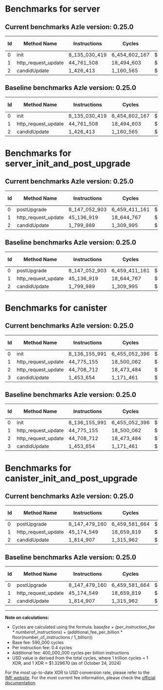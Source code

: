 # Benchmarks for server

## Current benchmarks Azle version: 0.25.0

| Id  | Method Name         | Instructions  | Cycles        | USD           | USD/Million Calls | Change                     |
| --- | ------------------- | ------------- | ------------- | ------------- | ----------------- | -------------------------- |
| 0   | init                | 8_135_030_419 | 6_454_602_167 | $0.0085824909 | $8582.4909        | <font color="red">0</font> |
| 1   | http_request_update | 44_761_508    | 18_494_603    | $0.0000245917 | $24.5917          | <font color="red">0</font> |
| 2   | candidUpdate        | 1_426_413     | 1_160_565     | $0.0000015432 | $1.5432           | <font color="red">0</font> |

## Baseline benchmarks Azle version: 0.25.0

| Id  | Method Name         | Instructions  | Cycles        | USD           | USD/Million Calls |
| --- | ------------------- | ------------- | ------------- | ------------- | ----------------- |
| 0   | init                | 8_135_030_419 | 6_454_602_167 | $0.0085824909 | $8582.4909        |
| 1   | http_request_update | 44_761_508    | 18_494_603    | $0.0000245917 | $24.5917          |
| 2   | candidUpdate        | 1_426_413     | 1_160_565     | $0.0000015432 | $1.5432           |

# Benchmarks for server_init_and_post_upgrade

## Current benchmarks Azle version: 0.25.0

| Id  | Method Name         | Instructions  | Cycles        | USD           | USD/Million Calls | Change                     |
| --- | ------------------- | ------------- | ------------- | ------------- | ----------------- | -------------------------- |
| 0   | postUpgrade         | 8_147_052_903 | 6_459_411_161 | $0.0085888852 | $8588.8852        | <font color="red">0</font> |
| 1   | http_request_update | 45_136_919    | 18_644_767    | $0.0000247914 | $24.7914          | <font color="red">0</font> |
| 2   | candidUpdate        | 1_799_989     | 1_309_995     | $0.0000017419 | $1.7419           | <font color="red">0</font> |

## Baseline benchmarks Azle version: 0.25.0

| Id  | Method Name         | Instructions  | Cycles        | USD           | USD/Million Calls |
| --- | ------------------- | ------------- | ------------- | ------------- | ----------------- |
| 0   | postUpgrade         | 8_147_052_903 | 6_459_411_161 | $0.0085888852 | $8588.8852        |
| 1   | http_request_update | 45_136_919    | 18_644_767    | $0.0000247914 | $24.7914          |
| 2   | candidUpdate        | 1_799_989     | 1_309_995     | $0.0000017419 | $1.7419           |

# Benchmarks for canister

## Current benchmarks Azle version: 0.25.0

| Id  | Method Name         | Instructions  | Cycles        | USD           | USD/Million Calls | Change                     |
| --- | ------------------- | ------------- | ------------- | ------------- | ----------------- | -------------------------- |
| 0   | init                | 8_136_155_991 | 6_455_052_396 | $0.0085830895 | $8583.0895        | <font color="red">0</font> |
| 1   | http_request_update | 44_775_155    | 18_500_062    | $0.0000245990 | $24.5990          | <font color="red">0</font> |
| 2   | http_request_update | 44_708_712    | 18_473_484    | $0.0000245636 | $24.5636          | <font color="red">0</font> |
| 3   | candidUpdate        | 1_453_654     | 1_171_461     | $0.0000015577 | $1.5577           | <font color="red">0</font> |

## Baseline benchmarks Azle version: 0.25.0

| Id  | Method Name         | Instructions  | Cycles        | USD           | USD/Million Calls |
| --- | ------------------- | ------------- | ------------- | ------------- | ----------------- |
| 0   | init                | 8_136_155_991 | 6_455_052_396 | $0.0085830895 | $8583.0895        |
| 1   | http_request_update | 44_775_155    | 18_500_062    | $0.0000245990 | $24.5990          |
| 2   | http_request_update | 44_708_712    | 18_473_484    | $0.0000245636 | $24.5636          |
| 3   | candidUpdate        | 1_453_654     | 1_171_461     | $0.0000015577 | $1.5577           |

# Benchmarks for canister_init_and_post_upgrade

## Current benchmarks Azle version: 0.25.0

| Id  | Method Name         | Instructions  | Cycles        | USD           | USD/Million Calls | Change                     |
| --- | ------------------- | ------------- | ------------- | ------------- | ----------------- | -------------------------- |
| 0   | postUpgrade         | 8_147_479_160 | 6_459_581_664 | $0.0085891120 | $8589.1120        | <font color="red">0</font> |
| 1   | http_request_update | 45_174_549    | 18_659_819    | $0.0000248114 | $24.8114          | <font color="red">0</font> |
| 2   | candidUpdate        | 1_814_907     | 1_315_962     | $0.0000017498 | $1.7498           | <font color="red">0</font> |

## Baseline benchmarks Azle version: 0.25.0

| Id  | Method Name         | Instructions  | Cycles        | USD           | USD/Million Calls |
| --- | ------------------- | ------------- | ------------- | ------------- | ----------------- |
| 0   | postUpgrade         | 8_147_479_160 | 6_459_581_664 | $0.0085891120 | $8589.1120        |
| 1   | http_request_update | 45_174_549    | 18_659_819    | $0.0000248114 | $24.8114          |
| 2   | candidUpdate        | 1_814_907     | 1_315_962     | $0.0000017498 | $1.7498           |

---

**Note on calculations:**

-   Cycles are calculated using the formula: base*fee + (per_instruction_fee * number*of_instructions) + (additional_fee_per_billion * floor(number_of_instructions / 1_billion))
-   Base fee: 590_000 cycles
-   Per instruction fee: 0.4 cycles
-   Additional fee: 400_000_000 cycles per billion instructions
-   USD value is derived from the total cycles, where 1 trillion cycles = 1 XDR, and 1 XDR = $1.329670 (as of October 24, 2024)

For the most up-to-date XDR to USD conversion rate, please refer to the [IMF website](https://www.imf.org/external/np/fin/data/rms_sdrv.aspx).
For the most current fee information, please check the [official documentation](https://internetcomputer.org/docs/current/developer-docs/gas-cost#execution).
